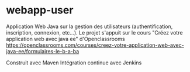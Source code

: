 # webapp-user

Application Web Java sur la gestion des utilisateurs (authentification, inscription, connexion, etc...).
Le projet s'appuit sur le cours "Créez votre application web avec java ee" d'Openclassrooms
https://openclassrooms.com/courses/creez-votre-application-web-avec-java-ee/formulaires-le-b-a-ba 

Construit avec Maven
Intégration continue avec Jenkins